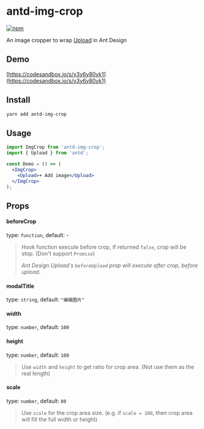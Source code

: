 # antd-img-crop

[![npm](https://img.shields.io/npm/v/antd-img-crop.svg?style=flat-square)](https://www.npmjs.com/package/antd-img-crop)

An image cropper to wrap [Upload](https://ant.design/components/upload/) in Ant Design

## Demo

[https://codesandbox.io/s/y3y6y80yk1](https://codesandbox.io/s/y3y6y80yk1)

## Install

```bash
yarn add antd-img-crop
```

## Usage

```jsx harmony
import ImgCrop from 'antd-img-crop';
import { Upload } from 'antd';

const Demo = () => (
  <ImgCrop>
    <Upload>+ Add image</Upload>
  </ImgCrop>
);
```

## Props

#### beforeCrop

type: `function`, default: -

> Hook function execute before crop, if returned `false`, crop will be stop. (Don't support `Promise`)
>
> _Ant Design Upload's `beforeUpload` prop will execute after crop, before upload._

#### modalTitle

type: `string`, default: `"编辑图片"`

#### width

type: `number`, default: `100`

#### height

type: `number`, default: `100`

> Use `width` and `height` to get ratio for crop area. (Not use them as the real length)

#### scale

type: `number`, default: `80`

> Use `scale` for the crop area size. (e.g. if `scale = 100`, then crop area will fill the full width or height)
